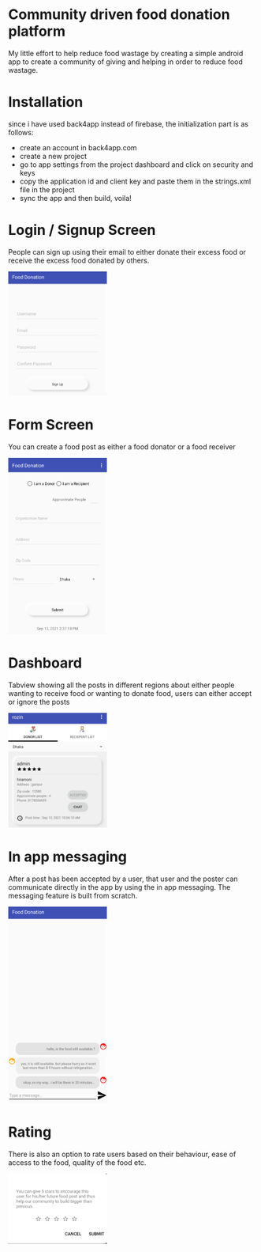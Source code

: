  # Community driven food donation platform
 My little effort to help reduce food wastage by creating a simple android app to create a community of giving and helping in order to reduce food wastage.
 
 
 # Installation
 since i have used back4app instead of firebase, the initialization part is as follows:
   - create an account in back4app.com
   - create a new project
   - go to app settings from the project dashboard and click on security and keys
   - copy the application id and client key and paste them in the strings.xml file in the project
   - sync the app and then build, voila!
   
# **Login / Signup Screen**

People can sign up using their email to either donate their excess food or receive the excess food donated by others.

<img src = "images/authentication.png" width = "200">


# **Form Screen**

You can create a food post as either a food donator or a food receiver

<img src="images/form.png" width = "200">


# **Dashboard**

Tabview showing all the posts in different regions about either people wanting to receive food or wanting to donate food, users can either accept or ignore the posts

<img src="images/dashboard.png" width = "200">

# **In app messaging**

After a post has been accepted by a user, that user and the poster can communicate directly in the app by using the in app messaging. The messaging feature is built from scratch.

<img src = "images/message.png" width = "200">

# **Rating**

There is also an option to rate users based on their behaviour, ease of access to the food, quality of the food etc.

<img src = "images/rating.png" width = "200">
